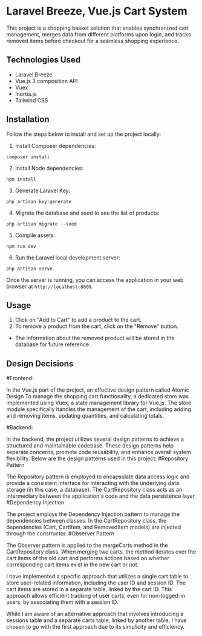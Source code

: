 # Laravel Breeze, Vue.js Cart System

This project is a shopping basket solution that enables synchronized cart management, merges data from different platforms upon login, and tracks removed items before checkout for a seamless shopping experience.

## Technologies Used

- Laravel Breeze
- Vue.js 3 composition API
- Vuex
- Inertia.js
- Tailwind CSS

## Installation

Follow the steps below to install and set up the project locally:

1. Install Composer dependencies:
```console
composer install
```
2. Install Node dependencies:
```console
npm install
```
3. Generate Laravel Key:
```console
php artisan key:generate
```
4. Migrate the database and seed to see the list of products:
```console
php artisan migrate --seed
```
5. Compile assets:
```console
npm run dev
```
6. Run the Laravel local development server:
```console
php artisan serve
```
Once the server is running, you can access the application in your web browser at `http://localhost:8000`.

## Usage

1. Click on "Add to Cart" to add a product to the cart.
2. To remove a product from the cart, click on the "Remove" button.
- The information about the removed product will be stored in the database for future reference.

## Design Decisions

#Frontend:

In the Vue.js part of the project, an effective design pattern called Atomic Design
To manage the shopping cart functionality, a dedicated store was implemented using Vuex, a state management library for Vue.js. The store module specifically handles the management of the cart, including adding and removing items, updating quantities, and calculating totals.

#Backend:

In the backend, the project utilizes several design patterns to achieve a structured and maintainable codebase. These design patterns help separate concerns, promote code reusability, and enhance overall system flexibility. Below are the design patterns used in this project:
#Repository Pattern

The Repository pattern is employed to encapsulate data access logic and provide a consistent interface for interacting with the underlying data storage (in this case, a database). The CartRepository class acts as an intermediary between the application's code and the data persistence layer.
#Dependency Injection

The project employs the Dependency Injection pattern to manage the dependencies between classes. In the CartRepository class, the dependencies (Cart, CartItem, and RemovedItem models) are injected through the constructor.
#Observer Pattern

The Observer pattern is applied to the mergeCarts method in the CartRepository class. When merging two carts, the method iterates over the cart items of the old cart and performs actions based on whether corresponding cart items exist in the new cart or not.


I have implemented a specific approach that utilizes a single cart table to store user-related information, including the user ID and session ID. The cart items are stored in a separate table, linked by the cart ID. This approach allows efficient tracking of user carts, even for non-logged-in users, by associating them with a session ID.

While I am aware of an alternative approach that involves introducing a sessions table and a separate carts table, linked by another table, I have chosen to go with the first approach due to its simplicity and efficiency.
